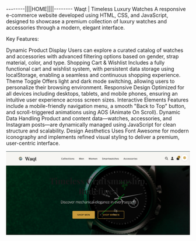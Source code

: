  --------||||HOME||||--------
Waqt | Timeless Luxury Watches
A responsive e-commerce website developed using HTML, CSS, and JavaScript, designed to showcase a premium collection of luxury watches and accessories through a modern, elegant interface.

Key Features:

Dynamic Product Display
Users can explore a curated catalog of watches and accessories with advanced filtering options based on gender, strap material, color, and type.
Shopping Cart & Wishlist
Includes a fully functional cart and wishlist system, with persistent data storage using localStorage, enabling a seamless and continuous shopping experience.
Theme Toggle
Offers light and dark mode switching, allowing users to personalize their browsing environment.
Responsive Design
Optimized for all devices including desktops, tablets, and mobile phones, ensuring an intuitive user experience across screen sizes.
Interactive Elements
Features include a mobile-friendly navigation menu, a smooth "Back to Top" button, and scroll-triggered animations using AOS (Animate On Scroll).
Dynamic Data Handling
Product and content data—watches, accessories, and Instagram posts—are dynamically managed using JavaScript for clean structure and scalability.
Design Aesthetics
Uses Font Awesome for modern iconography and implements refined visual styling to deliver a premium, user-centric interface.

  ![Image Alt](https://github.com/faizanalisyed2776/Waqt-Timeless-Luxury-Watches/blob/84e4efd3d7fbf48ad468d2747bc625191d2d2934/assets/Shots/Screenshot%202025-07-29%20043338.png)
 

